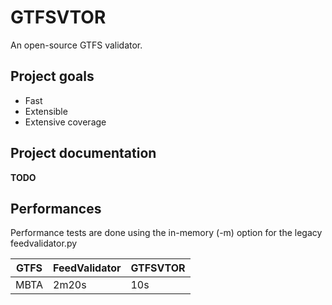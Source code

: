 GTFSVTOR
========

An open-source GTFS validator.

Project goals
-------------

- Fast
- Extensible
- Extensive coverage

Project documentation
---------------------

**TODO**

Performances
------------

Performance tests are done using the in-memory (-m) option for the legacy feedvalidator.py

  | GTFS        | FeedValidator | GTFSVTOR      |
  |-------------|---------------|---------------|
  | MBTA        | 2m20s         | 10s           |
